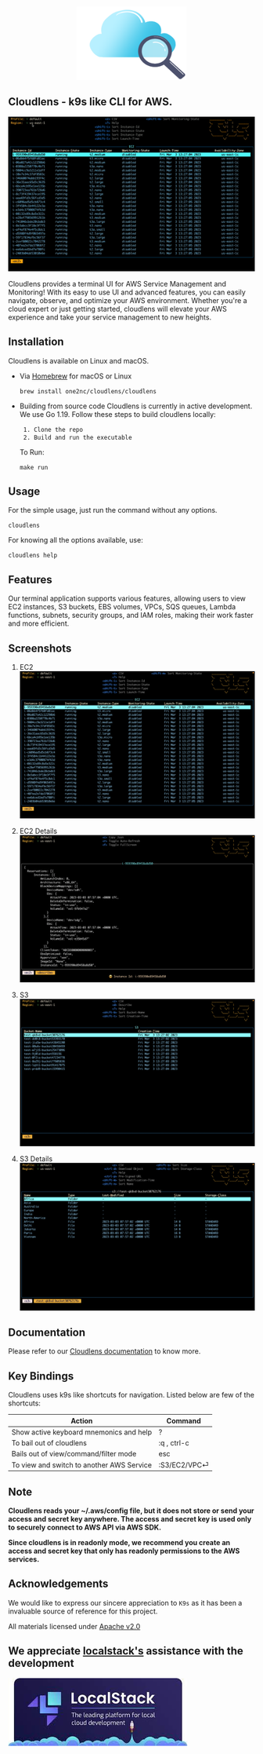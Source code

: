 <p align="center">
      <img src="assets/cloudlens.png" alt="Cloudlens" width="225" height="150" >
</p>

## Cloudlens - k9s like CLI for AWS. 

![](./assets/cloudlensdemo.gif)

Cloudlens provides a terminal UI for AWS Service Management and Monitoring! With its easy to use UI and advanced features, you can easily navigate, observe, and optimize your AWS environment. Whether you're a cloud expert or just getting started, cloudlens will elevate your AWS experience and take your service management to new heights.

## Installation

Cloudlens is available on Linux and macOS.

* Via [Homebrew](https://brew.sh/) for macOS or Linux

   ```shell
   brew install one2nc/cloudlens/cloudlens
   ```

* Building from source code
      Cloudlens is currently in active development. We use Go 1.19. Follow these steps to build cloudlens locally:

       1. Clone the repo
       2. Build and run the executable

  To Run:
  ```shell
  make run
  ```

## Usage

For the simple usage, just run the command without any options.

```shell
cloudlens
```

For knowing all the options available, use:
```shell
cloudlens help
```

## Features

Our terminal application supports various features, allowing users to view EC2 instances, S3 buckets, EBS volumes, VPCs, SQS queues, Lambda functions, subnets, security groups, and IAM roles, making their work faster and more efficient.

## Screenshots

1. EC2
      <img src="assets/ec2.png"/>
1. EC2 Details
      <img src="assets/ec2Details.png"/>

2. S3
      <img src="assets/S3.png"/>
2. S3 Details
      <img src="assets/S3Details.png"/>

## Documentation

Please refer to our [Cloudlens documentation](https://one2n.gitbook.io/docs/) to know more.


## Key Bindings

Cloudlens uses k9s like shortcuts for navigation. Listed below are few of the shortcuts:

| **Action**                                | **Command**   |
|-------------------------------------------|---------------|
| Show active keyboard mnemonics and help   | ?             |
| To bail out of cloudlens                  | :q ,   ctrl-c |
| Bails out of view/command/filter mode     | esc         |
| To view and switch to another AWS Service | :S3/EC2/VPC⏎  |

## Note
**Cloudlens reads your ~/.aws/config file, but it does not store or send your access and secret key anywhere. The access and secret key is used only to securely connect to AWS API via AWS SDK.**

**Since cloudlens is in readonly mode, we recommend you create an access and secret key that only has readonly permissions to the AWS services.**

## Acknowledgements

We would like to express our sincere appreciation to `K9s` as it has been a invaluable source of reference for this project.

All materials licensed under [Apache v2.0](http://www.apache.org/licenses/LICENSE-2.0)

## We appreciate [localstack's](https://localstack.cloud/) assistance with the development

<img src="assets/localstack.jpeg" alt="k9s">
